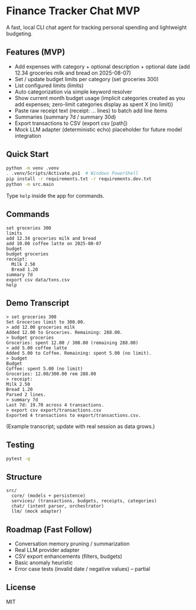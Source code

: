 # Finance Tracker Chat MVP

A fast, local CLI chat agent for tracking personal spending and lightweight budgeting.

## Features (MVP)
- Add expenses with category + optional description + optional date (add 12.34 groceries milk and bread on 2025-08-07)
- Set / update budget limits per category (set groceries 300)
- List configured limits (limits)
- Auto categorization via simple keyword resolver
- Show current month budget usage (implicit categories created as you add expenses; zero-limit categories display as spent X (no limit))
- Paste raw receipt text (receipt: ... lines) to batch add line items
- Summaries (summary 7d / summary 30d)
- Export transactions to CSV (export csv [path])
- Mock LLM adapter (deterministic echo) placeholder for future model integration

## Quick Start
```bash
python -m venv .venv
. .venv/Scripts/Activate.ps1  # Windows PowerShell
pip install -r requirements.txt -r requirements.dev.txt
python -m src.main
```
Type `help` inside the app for commands.

## Commands
```
set groceries 300
limits
add 12.34 groceries milk and bread
add 10.00 coffee latte on 2025-08-07
budget
budget groceries
receipt:
  Milk 2.50
  Bread 1.20
summary 7d
export csv data/txns.csv
help
```

## Demo Transcript
```
> set groceries 300
Set Groceries limit to 300.00.
> add 12.00 groceries milk
Added 12.00 to Groceries. Remaining: 288.00.
> budget groceries
Groceries: spent 12.00 / 300.00 (remaining 288.00)
> add 5.00 coffee latte
Added 5.00 to Coffee. Remaining: spent 5.00 (no limit).
> budget
Budget
Coffee: spent 5.00 (no limit)
Groceries: 12.00/300.00 rem 288.00
> receipt:
Milk 2.50
Bread 1.20
Parsed 2 lines.
> summary 7d
Last 7d: 19.70 across 4 transactions.
> export csv export/transactions.csv
Exported 4 transactions to export/transactions.csv.
```
(Example transcript; update with real session as data grows.)

## Testing
```bash
pytest -q
```

## Structure
```
src/
  core/ (models + persistence)
  services/ (transactions, budgets, receipts, categories)
  chat/ (intent parser, orchestrator)
  llm/ (mock adapter)
```

## Roadmap (Fast Follow)
- Conversation memory pruning / summarization
- Real LLM provider adapter
- CSV export enhancements (filters, budgets)
- Basic anomaly heuristic
- Error case tests (invalid date / negative values) – partial

## License
MIT